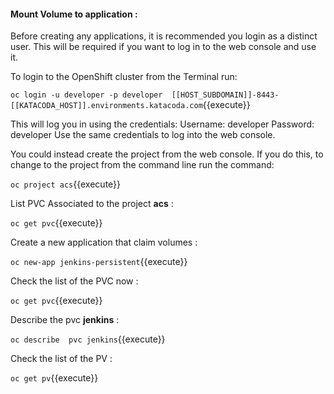 #### Mount Volume to application :

Before creating any applications, it is recommended you login as a distinct user. This will be required if you want to log in to the web console and use it.

To login to the OpenShift cluster from the Terminal run:

`oc login -u developer -p developer  [[HOST_SUBDOMAIN]]-8443-[[KATACODA_HOST]].environments.katacoda.com`{{execute}}

This will log you in using the credentials:
Username: developer
Password: developer
Use the same credentials to log into the web console.



You could instead create the project from the web console. If you do this, to change to the project from the command line run the command:

`oc project acs`{{execute}}

List PVC Associated to the project **acs** :


`oc get pvc`{{execute}}


Create a new application that claim volumes :


`oc new-app jenkins-persistent`{{execute}}


Check the list of the PVC now :

`oc get pvc`{{execute}}

Describe the pvc **jenkins** :

`oc describe  pvc jenkins`{{execute}}

Check the list of the PV :

`oc get pv`{{execute}}

